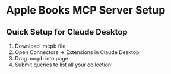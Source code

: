 # Apple Books MCP Server Setup

## Quick Setup for Claude Desktop

1. Download .mcpb file
2. Open Connectors -> Extensions in Claude Desktop
3. Drag .mcpb into page
4. Submit queries to list all your collection!

